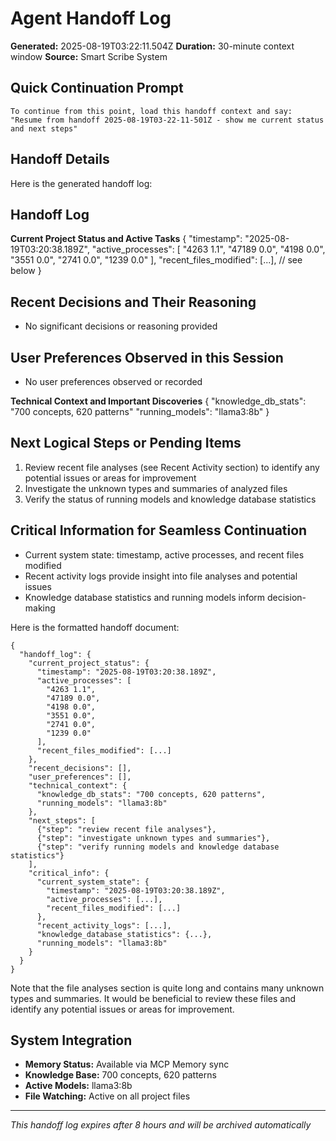 # Agent Handoff Log

**Generated:** 2025-08-19T03:22:11.504Z
**Duration:** 30-minute context window
**Source:** Smart Scribe System

## Quick Continuation Prompt

```
To continue from this point, load this handoff context and say:
"Resume from handoff 2025-08-19T03-22-11-501Z - show me current status and next steps"
```

## Handoff Details

Here is the generated handoff log:

## Handoff Log

**Current Project Status and Active Tasks**
{
  "timestamp": "2025-08-19T03:20:38.189Z",
  "active_processes": [
    "4263 1.1",
    "47189 0.0",
    "4198 0.0",
    "3551 0.0",
    "2741 0.0",
    "1239 0.0"
  ],
  "recent_files_modified": [...], // see below
}

## Recent Decisions and Their Reasoning

* No significant decisions or reasoning provided

## User Preferences Observed in this Session

* No user preferences observed or recorded

**Technical Context and Important Discoveries**
{
  "knowledge_db_stats": "700 concepts, 620 patterns"
  "running_models": "llama3:8b"
}

## Next Logical Steps or Pending Items

1. Review recent file analyses (see Recent Activity section) to identify any potential issues or areas for improvement
2. Investigate the unknown types and summaries of analyzed files
3. Verify the status of running models and knowledge database statistics

## Critical Information for Seamless Continuation

* Current system state: timestamp, active processes, and recent files modified
* Recent activity logs provide insight into file analyses and potential issues
* Knowledge database statistics and running models inform decision-making

Here is the formatted handoff document:

```
{
  "handoff_log": {
    "current_project_status": {
      "timestamp": "2025-08-19T03:20:38.189Z",
      "active_processes": [
        "4263 1.1",
        "47189 0.0",
        "4198 0.0",
        "3551 0.0",
        "2741 0.0",
        "1239 0.0"
      ],
      "recent_files_modified": [...]
    },
    "recent_decisions": [],
    "user_preferences": [],
    "technical_context": {
      "knowledge_db_stats": "700 concepts, 620 patterns",
      "running_models": "llama3:8b"
    },
    "next_steps": [
      {"step": "review recent file analyses"},
      {"step": "investigate unknown types and summaries"},
      {"step": "verify running models and knowledge database statistics"}
    ],
    "critical_info": {
      "current_system_state": {
        "timestamp": "2025-08-19T03:20:38.189Z",
        "active_processes": [...],
        "recent_files_modified": [...]
      },
      "recent_activity_logs": [...],
      "knowledge_database_statistics": {...},
      "running_models": "llama3:8b"
    }
  }
}
```

Note that the file analyses section is quite long and contains many unknown types and summaries. It would be beneficial to review these files and identify any potential issues or areas for improvement.

## System Integration

* **Memory Status:** Available via MCP Memory sync
* **Knowledge Base:** 700 concepts, 620 patterns
* **Active Models:** llama3:8b
* **File Watching:** Active on all project files

---
*This handoff log expires after 8 hours and will be archived automatically*
